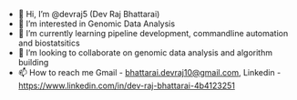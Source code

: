 - 👋 Hi, I’m @devraj5 (Dev Raj Bhattarai)
- 👀 I’m interested in Genomic Data Analysis 
- 🌱 I’m currently learning pipeline development, commandline automation and biostatsitics   
- 💞️ I’m looking to collaborate on genomic data analysis and algorithm building
- 📫 How to reach me Gmail - bhattarai.devraj10@gmail.com, Linkedin - https://www.linkedin.com/in/dev-raj-bhattarai-4b4123251

<!---
milanbhattarai1997/milanbhattarai1997 is a ✨ special ✨ repository because its `README.md` (this file) appears on your GitHub profile.
You can click the Preview link to take a look at your changes.
--->
